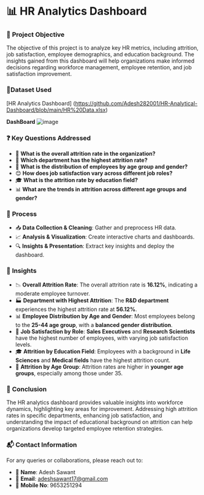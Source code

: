 
# 📊 **HR Analytics Dashboard**

### 🎯 **Project Objective**
The objective of this project is to analyze key HR metrics, including attrition, job satisfaction, employee demographics, and education background. The insights gained from this dashboard will help organizations make informed decisions regarding workforce management, employee retention, and job satisfaction improvement.


### 📂**Dataset Used**
[HR Analytics Dashboard] (https://github.com/Adesh282001/HR-Analytical-Dashboard/blob/main/HR%20Data.xlsx)


**DashBoard**
![image](https://github.com/user-attachments/assets/503df37a-7399-4641-ad10-259478aa0f09)


### ❓ **Key Questions Addressed**
- 🔢 **What is the overall attrition rate in the organization?**
- 🏢 **Which department has the highest attrition rate?**
- 👥 **What is the distribution of employees by age group and gender?**
- 😊 **How does job satisfaction vary across different job roles?**
- 🎓 **What is the attrition rate by education field?**
- 📊 **What are the trends in attrition across different age groups and gender?**

### 🔄 **Process**
- 📥 **Data Collection & Cleaning**: Gather and preprocess HR data.  
- 📈 **Analysis & Visualization**: Create interactive charts and dashboards.  
- 🔍 **Insights & Presentation**: Extract key insights and deploy the dashboard.

### 🔎 **Insights**
- 📉 **Overall Attrition Rate**: The overall attrition rate is **16.12%**, indicating a moderate employee turnover.
- 🏭 **Department with Highest Attrition**: The **R&D department** experiences the highest attrition rate at **56.12%**.
- 📊 **Employee Distribution by Age and Gender**: Most employees belong to the **25-44 age group**, with a **balanced gender distribution**.
- 👔 **Job Satisfaction by Role**: **Sales Executives** and **Research Scientists** have the highest number of employees, with varying job satisfaction levels.
- 🎓 **Attrition by Education Field**: Employees with a background in **Life Sciences** and **Medical fields** have the highest attrition count.
- 👶 **Attrition by Age Group**: Attrition rates are higher in **younger age groups**, especially among those under 35.

### 🏁 **Conclusion**
The HR analytics dashboard provides valuable insights into workforce dynamics, highlighting key areas for improvement. Addressing high attrition rates in specific departments, enhancing job satisfaction, and understanding the impact of educational background on attrition can help organizations develop targeted employee retention strategies.

### 📬 **Contact Information**
For any queries or collaborations, please reach out to:

- 👤 **Name**: Adesh Sawant  
- 📧 **Email**: [adeshsawant17@gmail.com](mailto:adeshsawant17@gmail.com)  
- 📱 **Mobile No**: 9653251294

